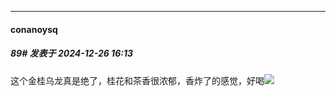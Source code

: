 ﻿
*****

####  conanoysq  
##### 89#       发表于 2024-12-26 16:13

这个金桂乌龙真是绝了，桂花和茶香很浓郁，香炸了的感觉，好喝<img src="https://static.saraba1st.com/image/smiley/face2017/034.png" referrerpolicy="no-referrer">

